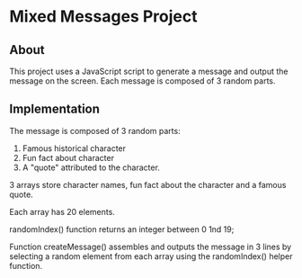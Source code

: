 # Mixed Messages Project

## About

This project uses a JavaScript script to generate a message and output the message on the screen.
Each message is composed of 3 random parts.

## Implementation

The message is composed of 3 random parts:

1. Famous historical character
2. Fun fact about character
3. A "quote" attributed to the character.

3 arrays store character names, fun fact about the character and a famous quote.

Each array has 20 elements.

randomIndex() function returns an integer between 0 1nd 19;

Function createMessage() assembles and outputs the message in 3 lines by selecting a random element from each array using the randomIndex() helper function.
